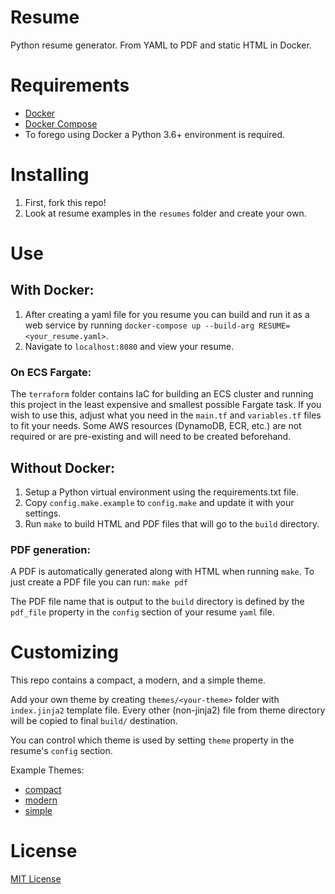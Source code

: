 Resume
======

Python resume generator. From YAML to PDF and static HTML in Docker.

# Requirements

* [Docker](https://www.docker.com/)
* [Docker Compose](https://docs.docker.com/compose/install/)
* To forego using Docker a Python 3.6+ environment is required.

# Installing

1. First, fork this repo!
2. Look at resume examples in the `resumes` folder and create your own.

# Use

## With Docker:

1. After creating a yaml file for you resume you can build and run it as a web service by running `docker-compose up --build-arg RESUME=<your_resume.yaml>`.
2. Navigate to `localhost:8080` and view your resume.

### On ECS Fargate:

The `terraform` folder contains IaC for building an ECS cluster and running this project in the least expensive and smallest possible Fargate task. If you wish to use this, adjust what you need in the `main.tf` and `variables.tf` files to fit your needs. Some AWS resources (DynamoDB, ECR, etc.) are not required or are pre-existing and will need to be created beforehand.

## Without Docker:

1. Setup a Python virtual environment using the requirements.txt file.
2. Copy `config.make.example` to `config.make` and update it with your settings.
3. Run `make` to build HTML and PDF files that will go to the `build` directory.

### PDF generation:

A PDF is automatically generated along with HTML when running `make`.
To just create a PDF file you can run: `make pdf`

The PDF file name that is output to the `build` directory is defined by the `pdf_file` property in the `config` section of your resume `yaml` file.

# Customizing

This repo contains a compact, a modern, and a simple theme.

Add your own theme by creating `themes/<your-theme>` folder with `index.jinja2` template file.
Every other (non-jinja2) file from theme directory will be copied to final `build/` destination.

You can control which theme is used by setting `theme` property in the resume's `config` section.

Example Themes:

* [compact](http://jmbeach.github.io/resume/)
* [modern](https://jordan.piel.vip/)
* [simple](http://resume.hanula.com/)

# License

[MIT License](https://gitlab.com/jpiel/resume/-/blob/master/LICENSE)
